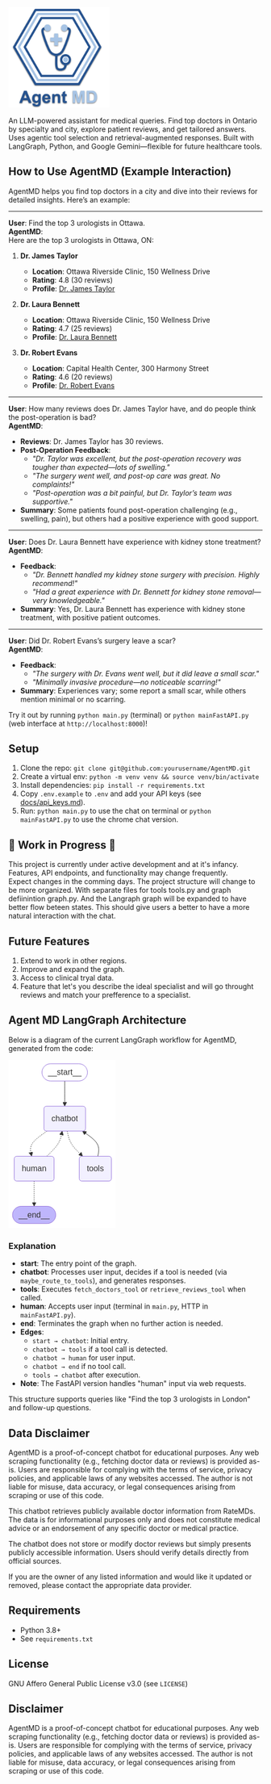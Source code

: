 <p align="left">
  <img src="images/Agent_MD_logo_blue_big.png" alt="AgentMD Logo" width="200"/>
</p>
An LLM-powered assistant for medical queries. Find top doctors  in Ontario by specialty and city, explore patient reviews, and get tailored answers. Uses agentic tool selection and retrieval-augmented responses. Built with LangGraph, Python, and Google Gemini—flexible for future healthcare tools.

## How to Use AgentMD (Example Interaction)

AgentMD helps you find top doctors in a city and dive into their reviews for detailed insights. Here’s an example:

---

**User**: Find the top 3 urologists in Ottawa.  
**AgentMD**:  
Here are the top 3 urologists in Ottawa, ON:  

1. **Dr. James Taylor**  
   - **Location**: Ottawa Riverside Clinic, 150 Wellness Drive  
   - **Rating**: 4.8 (30 reviews)  
   - **Profile**: [Dr. James Taylor](https://www.examplemed.com/doctor-ratings/[id]/Dr-James-Taylor-Ottawa-ON.html)  

2. **Dr. Laura Bennett**  
   - **Location**: Ottawa Riverside Clinic, 150 Wellness Drive  
   - **Rating**: 4.7 (25 reviews)  
   - **Profile**: [Dr. Laura Bennett](https://www.examplemed.com/doctor-ratings/[id]/Dr-Laura-Bennett-Ottawa-ON.html)  

3. **Dr. Robert Evans**  
   - **Location**: Capital Health Center, 300 Harmony Street  
   - **Rating**: 4.6 (20 reviews)  
   - **Profile**: [Dr. Robert Evans](https://www.examplemed.com/doctor-ratings/[id]/Dr-Robert-Evans-Ottawa-ON.html)  

---

**User**: How many reviews does Dr. James Taylor have, and do people think the post-operation is bad?  
**AgentMD**:  
- **Reviews**: Dr. James Taylor has 30 reviews.  
- **Post-Operation Feedback**:  
  - _"Dr. Taylor was excellent, but the post-operation recovery was tougher than expected—lots of swelling."_  
  - _"The surgery went well, and post-op care was great. No complaints!"_  
  - _"Post-operation was a bit painful, but Dr. Taylor’s team was supportive."_  
- **Summary**: Some patients found post-operation challenging (e.g., swelling, pain), but others had a positive experience with good support.

---

**User**: Does Dr. Laura Bennett have experience with kidney stone treatment?  
**AgentMD**:  
- **Feedback**:  
  - _"Dr. Bennett handled my kidney stone surgery with precision. Highly recommend!"_  
  - _"Had a great experience with Dr. Bennett for kidney stone removal—very knowledgeable."_  
- **Summary**: Yes, Dr. Laura Bennett has experience with kidney stone treatment, with positive patient outcomes.

---

**User**: Did Dr. Robert Evans’s surgery leave a scar?  
**AgentMD**:  
- **Feedback**:  
  - _"The surgery with Dr. Evans went well, but it did leave a small scar."_  
  - _"Minimally invasive procedure—no noticeable scarring!"_  
- **Summary**: Experiences vary; some report a small scar, while others mention minimal or no scarring.

Try it out by running `python main.py` (terminal) or `python mainFastAPI.py` (web interface at `http://localhost:8000`)!

## Setup
1. Clone the repo: `git clone git@github.com:yourusername/AgentMD.git`
2. Create a virtual env: `python -m venv venv && source venv/bin/activate`
3. Install dependencies: `pip install -r requirements.txt`
4. Copy `.env.example` to `.env` and add your API keys (see [docs/api_keys.md](docs/api_keys.md)).
5. Run: `python main.py` to use the chat on terminal or `python mainFastAPI.py` to use the chrome chat version.

## 🚧 **Work in Progress** 🚧

This project is currently under active development and at it's infancy. Features, API endpoints, and functionality may change frequently.  
Expect changes in the comming days. The project structure will change to be more organized. With separate files for tools tools.py and graph defiinintion graph.py. And the Langraph graph will be expanded to have better flow beteen states. This should give users a better to have a more natural interaction with the chat.

## Future Features
1. Extend to work in other regions.
2. Improve and expand the graph.
3. Access to clinical tryal data.
4. Feature that let's you describe the ideal specialist and will go throught reviews and match your prefference to a specialist.

## Agent MD LangGraph Architecture

Below is a diagram of the current LangGraph workflow for AgentMD, generated from the code:

![AgentMD LangGraph](images/Agent_MD_graph.png)

### Explanation
- **start**: The entry point of the graph.
- **chatbot**: Processes user input, decides if a tool is needed (via `maybe_route_to_tools`), and generates responses.
- **tools**: Executes `fetch_doctors_tool` or `retrieve_reviews_tool` when called.
- **human**: Accepts user input (terminal in `main.py`, HTTP in `mainFastAPI.py`).
- **end**: Terminates the graph when no further action is needed.
- **Edges**: 
  - `start → chatbot`: Initial entry.
  - `chatbot → tools` if a tool call is detected.
  - `chatbot → human` for user input.
  - `chatbot → end` if no tool call.
  - `tools → chatbot` after execution.
- **Note**: The FastAPI version handles "human" input via web requests.

This structure supports queries like "Find the top 3 urologists in London" and follow-up questions.

## Data Disclaimer
AgentMD is a proof-of-concept chatbot for educational purposes. Any web scraping functionality (e.g., fetching doctor data or reviews) is provided as-is. Users are responsible for complying with the terms of service, privacy policies, and applicable laws of any websites accessed. The author is not liable for misuse, data accuracy, or legal consequences arising from scraping or use of this code.

This chatbot retrieves publicly available doctor information from RateMDs. The data is for informational purposes only and does not constitute medical advice or an endorsement of any specific doctor or medical practice. 

The chatbot does not store or modify doctor reviews but simply presents publicly accessible information. Users should verify details directly from official sources.

If you are the owner of any listed information and would like it updated or removed, please contact the appropriate data provider.

## Requirements
- Python 3.8+
- See `requirements.txt`

## License
GNU Affero General Public License v3.0 (see `LICENSE`)

## Disclaimer
AgentMD is a proof-of-concept chatbot for educational purposes. Any web scraping functionality (e.g., fetching doctor data or reviews) is provided as-is. Users are responsible for complying with the terms of service, privacy policies, and applicable laws of any websites accessed. The author is not liable for misuse, data accuracy, or legal consequences arising from scraping or use of this code.
